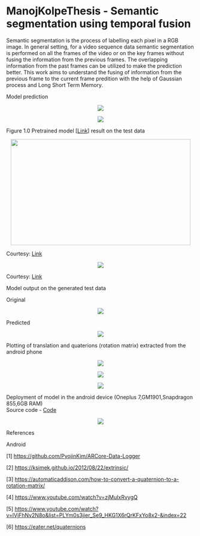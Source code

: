 # ManojKolpeThesis - Semantic segmentation using temporal fusion 

Semantic segmentation is the process of labelling each pixel in a RGB image. In general setting, for a video sequence data semantic segmentation is performed on all the frames of the video or on the key frames without fusing the information from the previous frames. The overlapping information from the past frames can be utilized to make the prediction better. This work aims to understand the fusing of information from the previous frame to the current frame predition with the help of Gaussian process and Long Short Term Memory.

Model prediction

<p align="center">
  <img  src="literature/prediction.gif">
</p>

<p align="center">
  <img  src="literature/test_depth.gif">
</p>

Figure 1.0 Pretrained model  [[Link](https://aaltoml.github.io/GP-MVS/)] result on the test data

<p align="center">
  <img width="480" height="283" src="literature/Glossary/Pictures/depth_estimation.gif">
</p>

Courtesy: [Link](https://www.google.com/url?sa=i&url=https%3A%2F%2Fwww.mdpi.com%2F1424-8220%2F21%2F1%2F54&psig=AOvVaw1Z_IIELQkBeOsCJuiD2j8k&ust=1643441741590000&source=images&cd=vfe&ved=0CAwQjhxqFwoTCODUq_Wt0_UCFQAAAAAdAAAAABAO)

<p align="center">
  <img  src="literature/Glossary/Pictures/depth.png">
</p>


Courtesy: [Link](https://www.google.com/url?sa=i&url=https%3A%2F%2Ftowardsdatascience.com%2Fself-supervised-depth-estimation-breaking-down-the-ideas-f212e4f05ffa&psig=AOvVaw3va8tQsBacFhanuNSUk6Dk&ust=1643439567895000&source=images&cd=vfe&ved=0CAwQjhxqFwoTCPC8ueql0_UCFQAAAAAdAAAAABA2)

Model output on the generated test data

Original 

<p align="center">
  <img  src="literature/seq-03_formated_manoj_original.gif">
</p>

Predicted
<p align="center">
  <img  src="literature/seq-03_formated_manoj_predicted.gif">
</p>

Plotting of translation and quaterions (rotation matrix) extracted from the android phone

<p align="center">
  <img  src="literature/images/image1.png">
</p>
<p align="center">
  <img  src="literature/images/image2.png">
</p>
<p align="center">
  <img  src="literature/images/image3.png">
</p>

Deployment of model in the android device (Oneplus 7,GM1901,Snapdragon 855,6GB RAM)  
Source code - [Code](src/GPMVS_deployment_on_android/V2.0)

<p align="center">
  <img  src="literature/android_deployment.gif">
</p>

References

Android

[1] https://github.com/PyojinKim/ARCore-Data-Logger

[2] https://ksimek.github.io/2012/08/22/extrinsic/

[3] https://automaticaddison.com/how-to-convert-a-quaternion-to-a-rotation-matrix/

[4] https://www.youtube.com/watch?v=zjMuIxRvygQ

[5] https://www.youtube.com/watch?v=lVjFhNv2N8o&list=PLYm0s3jier_Se9_HKG1X6rQrKFxYo8x2-&index=22

[6] https://eater.net/quaternions

